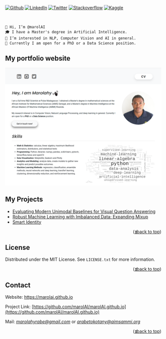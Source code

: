 <div id="top"></div>

[![Github][github-shield]][github-url]
[![LinkedIn][linkedin-shield]][linkedin-url]
[![Twitter][twitter-shield]][twitter-url]
[![Stackoverflow][stackoverflow-shield]][stackoverflow-url]
[![Kaggle][kaggle-shield]][kaggle-url]


<br />

    👋 Hi, I’m @marolAI
    🎓 I have a Master's degree in Artificial Intelligence.
    👀 I’m interested in NLP, Computer Vision and AI in general.
    💞️ Currently I am open for a PhD or a Data Science position.


<!-- ABOUT THE PROJECT -->
## My portfolio website

[![Product Name Screen Shot][product-screenshot]](https://marolai.github.io/)


## My Projects


* [Evaluating Modern Unimodal Baselines for Visual Question Answering](https://github.com/marolAI/VQA-BERT)
* [Robust Machine Learning with Imbalanced Data: Expanding Mixup](https://github.com/marolAI/Expanding-Mixup)
* [Smart Identity](https://github.com/marolAI/Smart-Identity)


<p align="right">(<a href="#top">⏫back to top</a>)</p>


<!-- LICENSE -->
## License

Distributed under the MIT License. See `LICENSE.txt` for more information.

<p align="right">(<a href="#top">⏫back to top</a>)</p>



<!-- CONTACT -->
## Contact

Website: https://marolai.github.io

Project Link: [https://github.com/marolAI/marolAI.github.io](https://github.com/marolAI/marolAI.github.io)

Mail: [*marolahyrabe@gmail.com*](mailto:marolahyrabe@gmail.com) or 
[*arabetokotany@aimsammi.org*](mailto:arabetokotany@aimsammi.org)

<p align="right">(<a href="#top">⏫back to top</a>)</p>



[github-shield]: https://img.shields.io/badge/GitHub-100000?style=for-the-badge&logo=github&logoColor=white
[github-url]: https://github.com/marolAI
[linkedin-shield]: https://img.shields.io/badge/LinkedIn-0077B5?style=for-the-badge&logo=linkedin&logoColor=white
[linkedin-url]: https://www.linkedin.com/in/andriamarolahy-rabetokotany-a84986143/
[twitter-shield]: https://img.shields.io/badge/Twitter-1DA1F2?style=for-the-badge&logo=twitter&logoColor=white
[twitter-url]:https://twitter.com/Massa_Be
[stackoverflow-shield]: https://img.shields.io/badge/Stack_Overflow-FE7A16?style=for-the-badge&logo=stack-overflow&logoColor=white
[stackoverflow-url]: https://stackoverflow.com/users/9560986/r-marolahy
[kaggle-shield]: https://img.shields.io/badge/Kaggle-20BEFF?style=for-the-badge&logo=Kaggle&logoColor=white
[kaggle-url]: https://www.kaggle.com/gasymrepresent2018
[product-screenshot]:img/homepage.png

